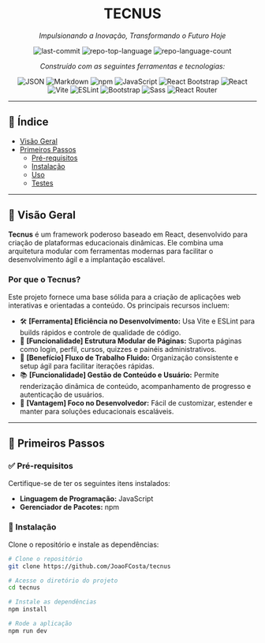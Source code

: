 <div align="center">
  <h1>TECNUS</h1>
  <p><em>Impulsionando a Inovação, Transformando o Futuro Hoje</em></p>

  <img alt="last-commit" src="https://img.shields.io/github/last-commit/JoaoFCosta/tecnus?style=flat&logo=git&logoColor=white&color=0080ff">
  <img alt="repo-top-language" src="https://img.shields.io/github/languages/top/JoaoFCosta/tecnus?style=flat&color=0080ff">
  <img alt="repo-language-count" src="https://img.shields.io/github/languages/count/JoaoFCosta/tecnus?style=flat&color=0080ff">

  <p><em>Construído com as seguintes ferramentas e tecnologias:</em></p>
  <img alt="JSON" src="https://img.shields.io/badge/JSON-000000.svg?style=flat&logo=JSON&logoColor=white">
  <img alt="Markdown" src="https://img.shields.io/badge/Markdown-000000.svg?style=flat&logo=Markdown&logoColor=white">
  <img alt="npm" src="https://img.shields.io/badge/npm-CB3837.svg?style=flat&logo=npm&logoColor=white">
  <img alt="JavaScript" src="https://img.shields.io/badge/JavaScript-F7DF1E.svg?style=flat&logo=JavaScript&logoColor=black">
  <img alt="React Bootstrap" src="https://img.shields.io/badge/React%20Bootstrap-41E0FD.svg?style=flat&logo=React-Bootstrap&logoColor=black">
  <img alt="React" src="https://img.shields.io/badge/React-61DAFB.svg?style=flat&logo=React&logoColor=black">
  <br>
  <img alt="Vite" src="https://img.shields.io/badge/Vite-646CFF.svg?style=flat&logo=Vite&logoColor=white">
  <img alt="ESLint" src="https://img.shields.io/badge/ESLint-4B32C3.svg?style=flat&logo=ESLint&logoColor=white">
  <img alt="Bootstrap" src="https://img.shields.io/badge/Bootstrap-7952B3.svg?style=flat&logo=Bootstrap&logoColor=white">
  <img alt="Sass" src="https://img.shields.io/badge/Sass-CC6699.svg?style=flat&logo=Sass&logoColor=white">
  <img alt="React Router" src="https://img.shields.io/badge/React%20Router-CA4245.svg?style=flat&logo=React-Router&logoColor=white">
</div>

---

## 📌 Índice

- [Visão Geral](#visão-geral)
- [Primeiros Passos](#primeiros-passos)
  - [Pré-requisitos](#pré-requisitos)
  - [Instalação](#instalação)
  - [Uso](#uso)
  - [Testes](#testes)

---

## 📖 Visão Geral

**Tecnus** é um framework poderoso baseado em React, desenvolvido para criação de plataformas educacionais dinâmicas. Ele combina uma arquitetura modular com ferramentas modernas para facilitar o desenvolvimento ágil e a implantação escalável.

### Por que o Tecnus?

Este projeto fornece uma base sólida para a criação de aplicações web interativas e orientadas a conteúdo. Os principais recursos incluem:

- 🛠️ **[Ferramenta] Eficiência no Desenvolvimento:** Usa Vite e ESLint para builds rápidos e controle de qualidade de código.
- 🎨 **[Funcionalidade] Estrutura Modular de Páginas:** Suporta páginas como login, perfil, cursos, quizzes e painéis administrativos.
- 🚀 **[Benefício] Fluxo de Trabalho Fluido:** Organização consistente e setup ágil para facilitar iterações rápidas.
- 📚 **[Funcionalidade] Gestão de Conteúdo e Usuário:** Permite renderização dinâmica de conteúdo, acompanhamento de progresso e autenticação de usuários.
- 🔧 **[Vantagem] Foco no Desenvolvedor:** Fácil de customizar, estender e manter para soluções educacionais escaláveis.

---

## 🚀 Primeiros Passos

### ✅ Pré-requisitos

Certifique-se de ter os seguintes itens instalados:

- **Linguagem de Programação:** JavaScript
- **Gerenciador de Pacotes:** npm

### 💾 Instalação

Clone o repositório e instale as dependências:

```bash
# Clone o repositório
git clone https://github.com/JoaoFCosta/tecnus

# Acesse o diretório do projeto
cd tecnus

# Instale as dependências
npm install

# Rode a aplicação
npm run dev
